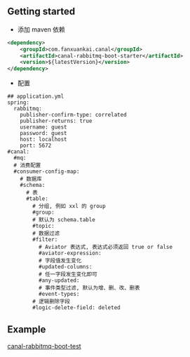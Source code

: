 ## Getting started
- 添加 maven 依赖
```xml
<dependency>
    <groupId>com.fanxuankai.canal</groupId>
    <artifactId>canal-rabbitmq-boot-starter</artifactId>
    <version>${latestVersion}</version>
</dependency>
```
- 配置
```
## application.yml
spring:
  rabbitmq:
    publisher-confirm-type: correlated
    publisher-returns: true
    username: guest
    password: guest
    host: localhost
    port: 5672
#canal:
  #mq:
  # 消费配置
  #consumer-config-map:
    # 数据库
    #schema:
      # 表
      #table:
        # 分组, 例如 xxl 的 group
        #group:
        # 默认为 schema.table
        #topic:
        # 数据过滤
        #filter:
          # Aviator 表达式, 表达式必须返回 true or false
          #aviator-expression:
          # 字段值发生变化
          #updated-columns:
          # 任一字段发生变化即可
          #any-updated:
          # 事件类型过滤, 默认为增、删、改、删表
          #event-types:
        # 逻辑删除字段
        #logic-delete-field: deleted
```

## Example
[canal-rabbitmq-boot-test](https://github.com/fanxuankai/canal/tree/main/canal-boot-test/canal-rabbitmq-boot-test)